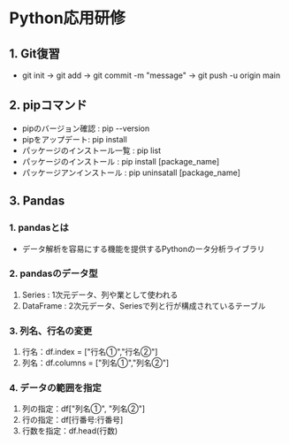 # Python応用研修

## 1. Git復習
- git init → git add → git commit -m "message" → git push -u origin main

## 2. pipコマンド
-  pipのバージョン確認 : pip --version
- pipをアップデート: pip install 
- パッケージのインストール一覧 : pip list
- パッケージのインストール : pip install [package_name]
- パッケージアンインストール : pip uninsatall [package_name]

## 3. Pandas
### 1. pandasとは
- データ解析を容易にする機能を提供するPythonのータ分析ライブラリ
### 2. pandasのデータ型
1. Series : 1次元データ、列や業として使われる
2. DataFrame : 2次元データ、Seriesで列と行が構成されているテーブル
### 3. 列名、行名の変更
1. 行名：df.index = ["行名①","行名②"]
2. 列名：df.columns = ["列名①","列名②"]
### 4. データの範囲を指定
1. 列の指定：df["列名①", "列名②"]
2. 行の指定：df[行番号:行番号]
3. 行数を指定：df.head(行数)